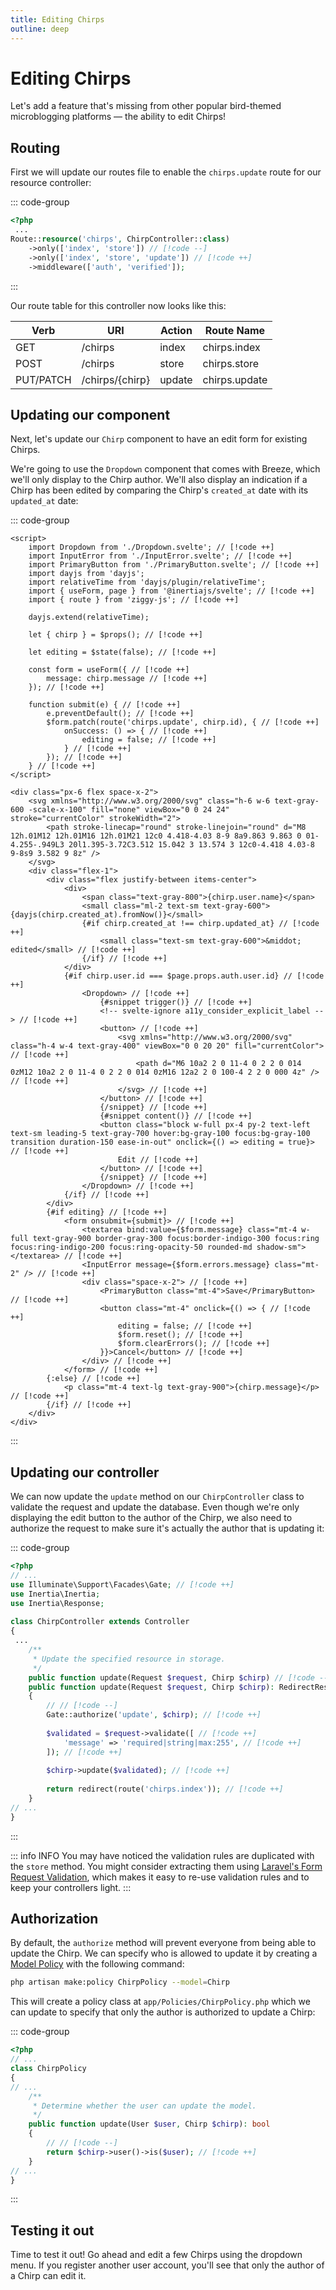```yaml
---
title: Editing Chirps
outline: deep
---
```


# Editing Chirps

Let's add a feature that's missing from other popular bird-themed microblogging platforms — the ability to edit Chirps!

## Routing

First we will update our routes file to enable the `chirps.update` route for our resource controller:

::: code-group
```php [routes/web.php]
<?php
 ...
Route::resource('chirps', ChirpController::class)
    ->only(['index', 'store']) // [!code --]
    ->only(['index', 'store', 'update']) // [!code ++]
    ->middleware(['auth', 'verified']);
```
:::

Our route table for this controller now looks like this:

| Verb      | URI             | Action | Route Name    |
|-----------|-----------------|--------|---------------|
|       GET |         /chirps |  index |  chirps.index |
|      POST |         /chirps |  store |  chirps.store |
| PUT/PATCH | /chirps/{chirp} | update | chirps.update |

## Updating our component

Next, let's update our `Chirp` component to have an edit form for existing Chirps.

We're going to use the `Dropdown` component that comes with Breeze, which we'll only display to the Chirp author. We'll also display an indication if a Chirp has been edited by comparing the Chirp's `created_at` date with its `updated_at` date:

::: code-group
```svelte [resources/js/Components/Chirp.svelte]
<script>
    import Dropdown from './Dropdown.svelte'; // [!code ++]
    import InputError from './InputError.svelte'; // [!code ++]
    import PrimaryButton from './PrimaryButton.svelte'; // [!code ++]
    import dayjs from 'dayjs';
    import relativeTime from 'dayjs/plugin/relativeTime';
    import { useForm, page } from '@inertiajs/svelte'; // [!code ++]
    import { route } from 'ziggy-js'; // [!code ++]
    
    dayjs.extend(relativeTime);

    let { chirp } = $props(); // [!code ++]

    let editing = $state(false); // [!code ++]

    const form = useForm({ // [!code ++]
        message: chirp.message // [!code ++]
    }); // [!code ++]

    function submit(e) { // [!code ++]
        e.preventDefault(); // [!code ++]
        $form.patch(route('chirps.update', chirp.id), { // [!code ++]
            onSuccess: () => { // [!code ++]
                editing = false; // [!code ++]
            } // [!code ++]
        }); // [!code ++]
    } // [!code ++]
</script>

<div class="px-6 flex space-x-2">
    <svg xmlns="http://www.w3.org/2000/svg" class="h-6 w-6 text-gray-600 -scale-x-100" fill="none" viewBox="0 0 24 24" stroke="currentColor" strokeWidth="2">
        <path stroke-linecap="round" stroke-linejoin="round" d="M8 12h.01M12 12h.01M16 12h.01M21 12c0 4.418-4.03 8-9 8a9.863 9.863 0 01-4.255-.949L3 20l1.395-3.72C3.512 15.042 3 13.574 3 12c0-4.418 4.03-8 9-8s9 3.582 9 8z" />
    </svg>
    <div class="flex-1">
        <div class="flex justify-between items-center">
            <div>
                <span class="text-gray-800">{chirp.user.name}</span>
                <small class="ml-2 text-sm text-gray-600">{dayjs(chirp.created_at).fromNow()}</small>
                {#if chirp.created_at !== chirp.updated_at} // [!code ++]
                    <small class="text-sm text-gray-600">&middot; edited</small> // [!code ++]
                {/if} // [!code ++]
            </div>
            {#if chirp.user.id === $page.props.auth.user.id} // [!code ++]
                <Dropdown> // [!code ++]
                    {#snippet trigger()} // [!code ++]
                    <!-- svelte-ignore a11y_consider_explicit_label --> // [!code ++]
                    <button> // [!code ++]
                        <svg xmlns="http://www.w3.org/2000/svg" class="h-4 w-4 text-gray-400" viewBox="0 0 20 20" fill="currentColor"> // [!code ++]
                            <path d="M6 10a2 2 0 11-4 0 2 2 0 014 0zM12 10a2 2 0 11-4 0 2 2 0 014 0zM16 12a2 2 0 100-4 2 2 0 000 4z" /> // [!code ++]
                        </svg> // [!code ++]
                    </button> // [!code ++]
                    {/snippet} // [!code ++]
                    {#snippet content()} // [!code ++]
                    <button class="block w-full px-4 py-2 text-left text-sm leading-5 text-gray-700 hover:bg-gray-100 focus:bg-gray-100 transition duration-150 ease-in-out" onclick={() => editing = true}> // [!code ++]
                        Edit // [!code ++]
                    </button> // [!code ++]
                    {/snippet} // [!code ++]
                </Dropdown> // [!code ++]
            {/if} // [!code ++]
        </div>
        {#if editing} // [!code ++]
            <form onsubmit={submit}> // [!code ++]
                <textarea bind:value={$form.message} class="mt-4 w-full text-gray-900 border-gray-300 focus:border-indigo-300 focus:ring focus:ring-indigo-200 focus:ring-opacity-50 rounded-md shadow-sm"></textarea> // [!code ++]
                <InputError message={$form.errors.message} class="mt-2" /> // [!code ++]
                <div class="space-x-2"> // [!code ++]
                    <PrimaryButton class="mt-4">Save</PrimaryButton> // [!code ++]
                    <button class="mt-4" onclick={() => { // [!code ++]
                        editing = false; // [!code ++]
                        $form.reset(); // [!code ++]
                        $form.clearErrors(); // [!code ++]
                    }}>Cancel</button> // [!code ++]
                </div> // [!code ++]
            </form> // [!code ++]
        {:else} // [!code ++]
            <p class="mt-4 text-lg text-gray-900">{chirp.message}</p> // [!code ++]
        {/if} // [!code ++]
    </div>
</div>
```
:::

## Updating our controller

We can now update the `update` method on our `ChirpController` class to validate the request and update the database. Even though we're only displaying the edit button to the author of the Chirp, we also need to authorize the request to make sure it's actually the author that is updating it:

::: code-group
```php [app/Http/Controllers/ChirpController.php]
<?php
// ...
use Illuminate\Support\Facades\Gate; // [!code ++]
use Inertia\Inertia;
use Inertia\Response;
 
class ChirpController extends Controller
{
 ...
    /**
     * Update the specified resource in storage.
     */
    public function update(Request $request, Chirp $chirp) // [!code --]
    public function update(Request $request, Chirp $chirp): RedirectResponse // [!code ++]
    {
        // // [!code --]
        Gate::authorize('update', $chirp); // [!code ++]
 
        $validated = $request->validate([ // [!code ++]
            'message' => 'required|string|max:255', // [!code ++]
        ]); // [!code ++]
 
        $chirp->update($validated); // [!code ++]
 
        return redirect(route('chirps.index')); // [!code ++]
    }
// ...
}
```
:::

::: info INFO
You may have noticed the validation rules are duplicated with the `store` method. You might consider extracting them using [Laravel's Form Request Validation](https://laravel.com/docs/validation#form-request-validation), which makes it easy to re-use validation rules and to keep your controllers light.
:::

## Authorization

By default, the `authorize` method will prevent everyone from being able to update the Chirp. We can specify who is allowed to update it by creating a [Model Policy](https://laravel.com/docs/authorization#creating-policies) with the following command:

```bash
php artisan make:policy ChirpPolicy --model=Chirp
```

This will create a policy class at `app/Policies/ChirpPolicy.php` which we can update to specify that only the author is authorized to update a Chirp:

::: code-group
```php [app/Policies/ChirpPolicy.php]
<?php
// ...
class ChirpPolicy
{
// ...
    /**
     * Determine whether the user can update the model.
     */
    public function update(User $user, Chirp $chirp): bool
    {
        // // [!code --]
        return $chirp->user()->is($user); // [!code ++]
    }
// ...
}
```
:::

## Testing it out

Time to test it out! Go ahead and edit a few Chirps using the dropdown menu. If you register another user account, you'll see that only the author of a Chirp can edit it.